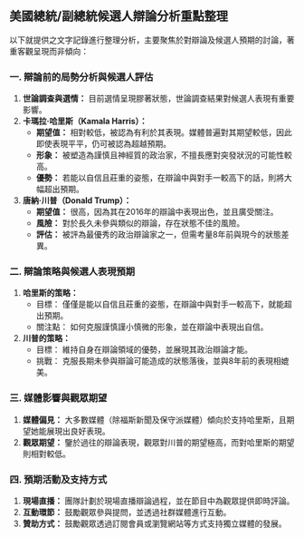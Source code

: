 ## 美國總統/副總統候選人辯論分析重點整理

以下就提供之文字記錄進行整理分析，主要聚焦於對辯論及候選人預期的討論，著重客觀呈現而非傾向：

### 一. 辯論前的局勢分析與候選人評估

1.  **世論調查與選情：** 目前選情呈現膠著狀態，世論調查結果對候選人表現有重要影響。
2.  **卡瑪拉·哈里斯（Kamala Harris）：**
    *   **期望值：** 相對較低，被認為有利於其表現。媒體普遍對其期望較低，因此即使表現平平，仍可被認為超越預期。
    *   **形象：** 被塑造為謹慎且神經質的政治家，不擅長應對突發狀況的可能性較高。
    *   **優勢：** 若能以自信且莊重的姿態，在辯論中與對手一較高下的話，則將大幅超出預期。
3.  **唐納·川普（Donald Trump）：**
    *   **期望值：** 很高，因為其在2016年的辯論中表現出色，並且廣受關注。
    *   **風險：** 對於長久未參與類似的辯論，存在狀態不佳的風險。
    *   **評估：** 被評為最優秀的政治辯論家之一，但需考量8年前與現今的狀態差異。

### 二. 辯論策略與候選人表現預期

1.  **哈里斯的策略：**
    *   目標： 僅僅是能以自信且莊重的姿態，在辯論中與對手一較高下，就能超出預期。
    *   關注點： 如何克服謹慎謹小慎微的形象，並在辯論中表現出自信。
2.  **川普的策略：**
    *   目標： 維持自身在辯論領域的優勢，並展現其政治辯論才能。
    *   挑戰：  克服長期未參與辯論可能造成的狀態落後，並與8年前的表現相媲美。

### 三. 媒體影響與觀眾期望

1.  **媒體偏見：** 大多數媒體（除福斯新聞及保守派媒體）傾向於支持哈里斯，且期望她能展現出良好表現。
2.  **觀眾期望：** 鑒於過往的辯論表現，觀眾對川普的期望極高，而對哈里斯的期望則相對較低。

### 四. 預期活動及支持方式

1.  **現場直播：** 團隊計劃於現場直播辯論過程，並在節目中為觀眾提供即時評論。
2.  **互動環節：** 鼓勵觀眾參與提問，並透過社群媒體進行互動。
3.  **贊助方式：** 鼓勵觀眾透過訂閱會員或瀏覽網站等方式支持獨立媒體的發展。